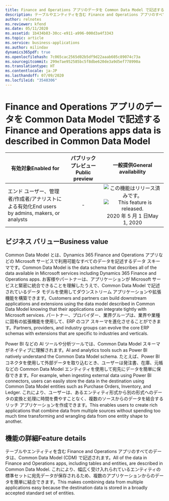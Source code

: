 ```yaml
---
title: Finance and Operations アプリのデータを Common Data Model で記述する
description: テーブルやエンティティを含む Finance and Operations アプリのすべてのデータが、Common Data Model で記述されます。
author: relnotes
ms.reviewer: kfend
ms.date: 05/11/2020
ms.assetid: 1b434b83-30cc-e911-a996-000d3a4f3343
ms.topic: article
ms.service: business-applications
ms.author: milindav
dynamics365pdf: true
ms.openlocfilehash: 7c065cac2565d02b5df9d22aaab605c89074c73a
ms.sourcegitcommit: 299e7ae952585bc5f8dbe620de3a9d5ef778990a
ms.translationtype: HT
ms.contentlocale: ja-JP
ms.lasthandoff: 07/09/2020
ms.locfileid: "3548306"
---
```

# <a name="finance-and-operations-apps-data-is-described-in-common-data-model"></a><span data-ttu-id="f62cb-103">Finance and Operations アプリのデータを Common Data Model で記述する</span><span class="sxs-lookup"><span data-stu-id="f62cb-103">Finance and Operations apps data is described in Common Data Model</span></span>


| <span data-ttu-id="f62cb-104">有効対象</span><span class="sxs-lookup"><span data-stu-id="f62cb-104">Enabled for</span></span>    |  <span data-ttu-id="f62cb-105">パブリック プレビュー</span><span class="sxs-lookup"><span data-stu-id="f62cb-105">Public preview</span></span> | <span data-ttu-id="f62cb-106">一般提供</span><span class="sxs-lookup"><span data-stu-id="f62cb-106">General availability</span></span> | 
| ---------- | :----------: |:----------: |
|<span data-ttu-id="f62cb-107">エンド ユーザー、管理者/作成者/アナリストによる有効化</span><span class="sxs-lookup"><span data-stu-id="f62cb-107">End users by admins, makers, or analysts</span></span>|-| <span data-ttu-id="f62cb-108">![この機能はリリース済みです。](/dynamics365-release-plan/media/green-checkmark.png "この機能はリリース済みです。")</span><span class="sxs-lookup"><span data-stu-id="f62cb-108">![This feature is released.](/dynamics365-release-plan/media/green-checkmark.png "This feature is released.")</span></span> <span data-ttu-id="f62cb-109">2020 年 5 月 1 日</span><span class="sxs-lookup"><span data-stu-id="f62cb-109">May 1, 2020</span></span>|


## <a name="business-value"></a><span data-ttu-id="f62cb-110">ビジネス バリュー</span><span class="sxs-lookup"><span data-stu-id="f62cb-110">Business value</span></span>
<!-- bv start -->
<span data-ttu-id="f62cb-111">Common Data Model とは、Dynamics 365 Finance and Operations アプリなどの Microsoft サービスで利用可能なすべてのデータを記述するデータ スキーマです。</span><span class="sxs-lookup"><span data-stu-id="f62cb-111">Common Data Model is the data schema that describes all of the data available in Microsoft services including Dynamics 365 Finance and Operations apps.</span></span> <span data-ttu-id="f62cb-112">お客様やパートナーは、アプリケーションが Microsoft サービスと緊密に統合できることを理解したうえで、Common Data Model で記述されているデータ モデルを使用してダウンストリーム アプリケーションや拡張機能を構築できます。</span><span class="sxs-lookup"><span data-stu-id="f62cb-112">Customers and partners can build downstream applications and extensions using the data model described in Common Data Model knowing that their applications can integrate tightly with Microsoft services.</span></span> <span data-ttu-id="f62cb-113">パートナー、プロバイダー、業界グループは、業界や業種に固有の拡張機能を使用して、ERP のコア スキーマを進化させることができます。</span><span class="sxs-lookup"><span data-stu-id="f62cb-113">Partners, providers, and industry groups can evolve the core ERP schemas with extensions that are specific to industries and verticals.</span></span>

<span data-ttu-id="f62cb-114">Power BI などの AI ツールや分析ツールでは、Common Data Model スキーマがネイティブに理解されます。</span><span class="sxs-lookup"><span data-stu-id="f62cb-114">AI and analytics tools such as Power BI natively understand the Common Data Model schema.</span></span> <span data-ttu-id="f62cb-115">たとえば、Power BI コネクタを使用して外部データを取り込むとき、ユーザーは発注書、在庫、元帳などの Common Data Model エンティティを使用して宛先にデータを簡単に保存できます。</span><span class="sxs-lookup"><span data-stu-id="f62cb-115">For example, when ingesting external data using Power BI connectors, users can easily store the data in the destination using Common Data Model entities such as Purchase Orders, Inventory, and Ledger.</span></span> <span data-ttu-id="f62cb-116">これにより、ユーザーは、あるエンティティ形式から別の形式へのデータの変換と処理に時間を費やすことなく、複数のソースからのデータを結合するリッチ アプリケーションを作成できます。</span><span class="sxs-lookup"><span data-stu-id="f62cb-116">This enables users to create rich applications that combine data from multiple sources without spending too much time transforming and wrangling data from one entity shape to another.</span></span>
<!-- bv end -->



## <a name="feature-details"></a><span data-ttu-id="f62cb-117">機能の詳細</span><span class="sxs-lookup"><span data-stu-id="f62cb-117">Feature details</span></span>
<!--feature detail start -->
<span data-ttu-id="f62cb-118">テーブルやエンティティを含む Finance and Operations アプリのすべてのデータは、Common Data Model (CDM) で記述されます。</span><span class="sxs-lookup"><span data-stu-id="f62cb-118">All of the data in Finance and Operations apps, including tables and entities, are described in Common Data Model.</span></span> <span data-ttu-id="f62cb-119">これにより、幅広く受け入れられているエンティティの標準セットに宛先データが保存されるため、複数のアプリケーションからのデータを簡単に結合できます。</span><span class="sxs-lookup"><span data-stu-id="f62cb-119">This makes combining data from multiple applications easy because the destination data is stored in a broadly accepted standard set of entities.</span></span>
<!--feature detail end -->









